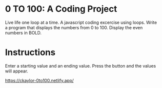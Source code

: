 # 0 TO 100: A Coding Project
Live life one loop at a time. A javascript coding excercise using loops. Write a program that displays the numbers from 0 to 100. Display the even numbers in BOLD.

# Instructions
Enter a starting value and an ending value. Press the button and the values will appear.

https://ckaylor-0to100.netlify.app/